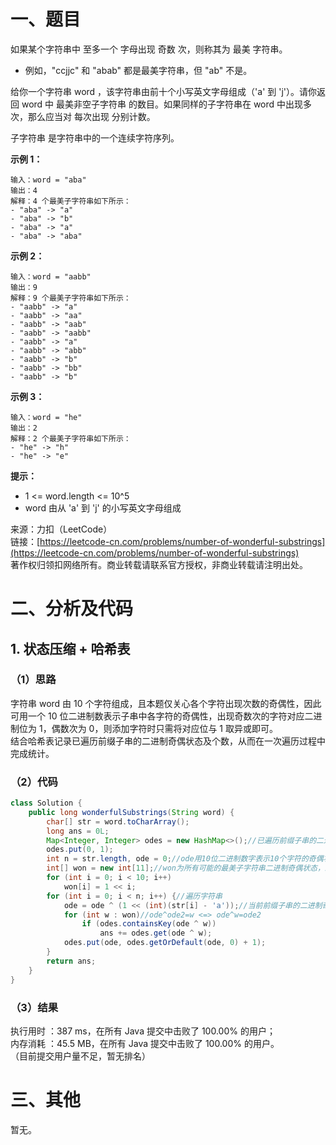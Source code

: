 # 一、题目
如果某个字符串中 至多一个 字母出现 奇数 次，则称其为 最美 字符串。     
     
- 例如，"ccjjc" 和 "abab" 都是最美字符串，但 "ab" 不是。
     
     
给你一个字符串 word ，该字符串由前十个小写英文字母组成（'a' 到 'j'）。请你返回 word 中 最美非空子字符串 的数目。如果同样的子字符串在 word 中出现多次，那么应当对 每次出现 分别计数。    
    
子字符串 是字符串中的一个连续字符序列。    
    
**示例 1：**    
```
输入：word = "aba"
输出：4
解释：4 个最美子字符串如下所示：
- "aba" -> "a"
- "aba" -> "b"
- "aba" -> "a"
- "aba" -> "aba"
```
**示例 2：**    
```
输入：word = "aabb"
输出：9
解释：9 个最美子字符串如下所示：
- "aabb" -> "a"
- "aabb" -> "aa"
- "aabb" -> "aab"
- "aabb" -> "aabb"
- "aabb" -> "a"
- "aabb" -> "abb"
- "aabb" -> "b"
- "aabb" -> "bb"
- "aabb" -> "b"
```
**示例 3：**    
```
输入：word = "he"
输出：2
解释：2 个最美子字符串如下所示：
- "he" -> "h"
- "he" -> "e"
```
**提示：**    
- 1 <= word.length <= 10^5
- word 由从 'a' 到 'j' 的小写英文字母组成
     
     
来源：力扣（LeetCode）     
链接：[https://leetcode-cn.com/problems/number-of-wonderful-substrings](https://leetcode-cn.com/problems/number-of-wonderful-substrings)     
著作权归领扣网络所有。商业转载请联系官方授权，非商业转载请注明出处。     
# 二、分析及代码    
## 1. 状态压缩 + 哈希表
### （1）思路
字符串 word 由 10 个字符组成，且本题仅关心各个字符出现次数的奇偶性，因此可用一个 10 位二进制数表示子串中各字符的奇偶性，出现奇数次的字符对应二进制位为 1，偶数次为 0，则添加字符时只需将对应位与 1 取异或即可。     
结合哈希表记录已遍历前缀子串的二进制奇偶状态及个数，从而在一次遍历过程中完成统计。      
### （2）代码
```java
class Solution {
    public long wonderfulSubstrings(String word) {
        char[] str = word.toCharArray();
        long ans = 0L;
        Map<Integer, Integer> odes = new HashMap<>();//已遍历前缀子串的二进制奇偶状态及个数
        odes.put(0, 1);
        int n = str.length, ode = 0;//ode用10位二进制数字表示10个字符的奇偶状态
        int[] won = new int[11];//won为所有可能的最美子字符串二进制奇偶状态，即0和2的0-9次方
        for (int i = 0; i < 10; i++)
            won[i] = 1 << i;
        for (int i = 0; i < n; i++) {//遍历字符串
            ode = ode ^ (1 << (int)(str[i] - 'a'));//当前前缀子串的二进制奇偶状态
            for (int w : won)//ode^ode2=w <=> ode^w=ode2
                if (odes.containsKey(ode ^ w))
                    ans += odes.get(ode ^ w); 
            odes.put(ode, odes.getOrDefault(ode, 0) + 1);
        }
        return ans;
    }
}
```
### （3）结果
执行用时 ：387 ms，在所有 Java 提交中击败了 100.00% 的用户；    
内存消耗 ：45.5 MB，在所有 Java 提交中击败了 100.00% 的用户。      
（目前提交用户量不足，暂无排名）       
# 三、其他
暂无。  
